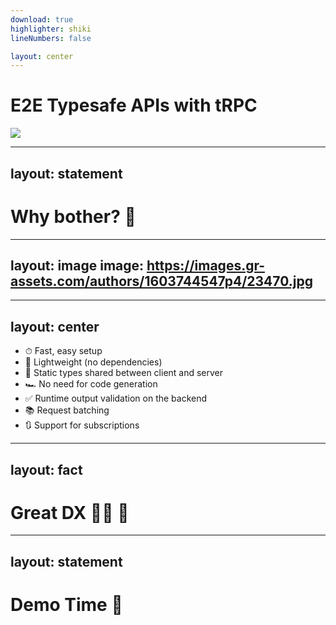 ```yaml
---
download: true
highlighter: shiki
lineNumbers: false

layout: center
---
```


# **E2E Typesafe APIs with tRPC**

<a href="https://trpc.io/">
  <img src="https://trpc.io/img/logo.svg" class="my-10 h-30 rounded shadow mx-auto" />
</a>

---
layout: statement
---

# Why bother? 🤨

---
layout: image
image: https://images.gr-assets.com/authors/1603744547p4/23470.jpg
---

<!--
  >I choose a lazy person to do a hard job.
  Because a lazy person will find an easy way to do it.
-->

---
layout: center
---

- ⏱ Fast, easy setup
- 🍃 Lightweight (no dependencies)
- 🔗 Static types shared between client and server
- 🏎 No need for code generation
- ✅ Runtime output validation on the backend
- 📚 Request batching
- 🔃 Support for subscriptions

---
layout: fact
---

# Great DX 🧑‍💻 🍻

---
layout: statement
---

# Demo Time 🥳
